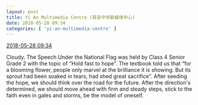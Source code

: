 ```yaml
---
layout: post
title: Yi An Multimedia Centre (易安中学新媒体中心)
date: 2018-05-28 09:34
categories: [ 'yi-an-multimedia-centre' ]
---
```


<div class="weibo-info">
  <a href="https://weibo.com/6196825252/GiHQjnqTI">2018-05-28 09:34</a>
</div>

Cloudy. The Speech Under the National Flag was held by Class 4 Senior Grade 2 with the topic of “Hold fast to hope”. The textbook told us that “for a blooming flower, people only marvel at the brilliance it is showing. But its sprout had been soaked in tears, had shed great sacrifice”. After seeding the hope, we should think over the road for the future. After the direction's determined, we should move ahead with firm and steady steps, stick to the faith even in gales and storms, be the model of oneself.
